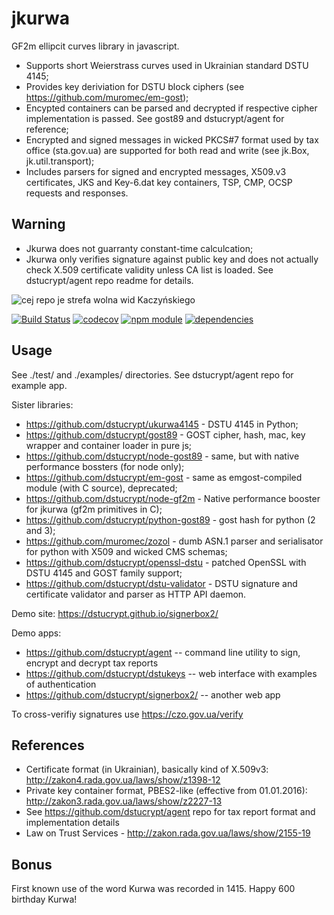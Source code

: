 jkurwa
======

GF2m ellipcit curves library in javascript. 

* Supports short Weierstrass curves used in Ukrainian standard DSTU 4145;
* Provides key deriviation for DSTU block ciphers (see https://github.com/muromec/em-gost);
* Encypted containers can be parsed and decrypted if respective cipher implementation is passed. See gost89 and dstucrypt/agent for reference;
* Encrypted and signed messages in wicked PKCS#7 format used by tax office (sta.gov.ua) are supported for both read and write (see jk.Box, jk.util.transport);
* Includes parsers for signed and encrypted messages, X509.v3 certificates, JKS and Key-6.dat key containers, TSP, CMP, OCSP requests and responses.

Warning
-------

* Jkurwa does not guarranty constant-time calculcation;
* Jkurwa only verifies signature against public key and does not actually check X.509 certificate validity unless CA list is loaded.
  See dstucrypt/agent repo readme for details.
   
![cej repo je strefa wolna wid Kaczyńskiego](https://raw.githubusercontent.com/muromec/jkurwa/master/kdpv.jpg)

[![Build Status](https://travis-ci.org/dstucrypt/jkurwa.svg?branch=master)](https://travis-ci.org/dstucrypt/jkurwa)
[![codecov](https://codecov.io/gh/dstucrypt/jkurwa/branch/master/graph/badge.svg)](https://codecov.io/gh/dstucrypt/jkurwa)
[![npm module](https://badge.fury.io/js/jkurwa.svg)](https://www.npmjs.org/package/jkurwa)
[![dependencies](https://david-dm.org/dstucrypt/jkurwa.png)](https://david-dm.org/dstucrypt/jkurwa)

Usage
-----

See ./test/ and ./examples/ directories. See dstucrypt/agent repo for example app.

Sister libraries: 

* https://github.com/dstucrypt/ukurwa4145 - DSTU 4145 in Python;
* https://github.com/dstucrypt/gost89 - GOST cipher, hash, mac, key wrapper and container loader in pure js;
* https://github.com/dstucrypt/node-gost89 - same, but with native performance bossters (for node only);
* https://github.com/dstucrypt/em-gost - same as emgost-compiled module (with C source), deprecated;
* https://github.com/dstucrypt/node-gf2m - Native performance booster for jkurwa (gf2m primitives in C);
* https://github.com/dstucrypt/python-gost89 - gost hash for python (2 and 3);
* https://github.com/muromec/zozol - dumb ASN.1 parser and serialisator for python with X509 and wicked CMS schemas;
* https://github.com/dstucrypt/openssl-dstu - patched OpenSSL with DSTU 4145 and GOST family support;
* https://github.com/dstucrypt/dstu-validator - DSTU signature and certificate validator and parser as HTTP API daemon.

Demo site: https://dstucrypt.github.io/signerbox2/

Demo apps:

* https://github.com/dstucrypt/agent -- command line utility to sign, encrypt and decrypt tax reports
* https://github.com/dstucrypt/dstukeys -- web interface with examples of authentication
* https://github.com/dstucrypt/signerbox2/ -- another web app

To cross-verifiy signatures use https://czo.gov.ua/verify

References
----------

* Certificate format (in Ukrainian), basically kind of X.509v3: http://zakon4.rada.gov.ua/laws/show/z1398-12
* Private key container format, PBES2-like (effective from 01.01.2016): http://zakon3.rada.gov.ua/laws/show/z2227-13
* See https://github.com/dstucrypt/agent repo for tax report format and implementation details
* Law on Trust Services - http://zakon.rada.gov.ua/laws/show/2155-19

Bonus
---

First known use of the word Kurwa was recorded in 1415. Happy 600 birthday Kurwa!
